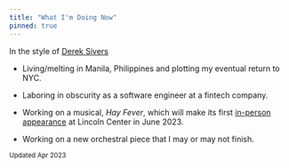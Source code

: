 ```yaml
---
title: "What I'm Doing Now"
pinned: true
---
```


In the style of [Derek Sivers](https://nownownow.com/about)

- Living/melting in Manila, Philippines and plotting my eventual return to NYC.

- Laboring in obscurity as a software engineer at a fintech company.

- Working on a musical, _Hay Fever_, which will make its first [in-person appearance](https://www.eventbrite.com/e/hay-fever-a-new-musical-reading-tickets-495479341047) at Lincoln Center in June 2023.

- Working on a new orchestral piece that I may or may not finish.

<small>Updated Apr 2023</small>
